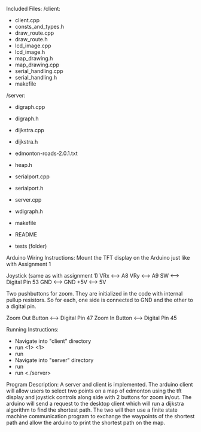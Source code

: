 Included Files:
/client:
- client.cpp
- consts_and_types.h
- draw_route.cpp
- draw_route.h
- lcd_image.cpp
- lcd_image.h
- map_drawing.h
- map_drawing.cpp
- serial_handling.cpp
- serial_handling.h
- makefile

/server:
- digraph.cpp
- digraph.h
- dijkstra.cpp 
- dijkstra.h
- edmonton-roads-2.0.1.txt
- heap.h
- serialport.cpp
- serialport.h
- server.cpp
- wdigraph.h
- makefile

- README
- tests (folder)

Arduino Wiring Instructions:
Mount the TFT display on the Arduino just like with Assignment 1

Joystick (same as with assignment 1)
VRx <--> A8
VRy <--> A9
SW  <--> Digital Pin 53
GND <--> GND
+5V <--> 5V

Two pushbuttons for zoom. They are initialized in the code with internal pullup
resistors. So for each, one side is connected to GND and the other to a digital
pin.

Zoom Out Button <--> Digital Pin 47
Zoom In Button  <--> Digital Pin 45

Running Instructions:
- Navigate into "client" directory
- run <arduino-port-select> <1> <1>
- run <make upload>
- Navigate into "server" directory
- run <make server>
- run <./server>

Program Description:
A server and client is implemented. The arduino client will allow users to select two points on a map of edmonton using the tft display and joystick controls along side with 2 buttons for zoom in/out. The arduino will send a request to the desktop client which will run a dijkstra algorithm to find the shortest path. The two will then use a finite state machine communication program to exchange the waypoints of the shortest path and allow the arduino to print the shortest path on the map.

